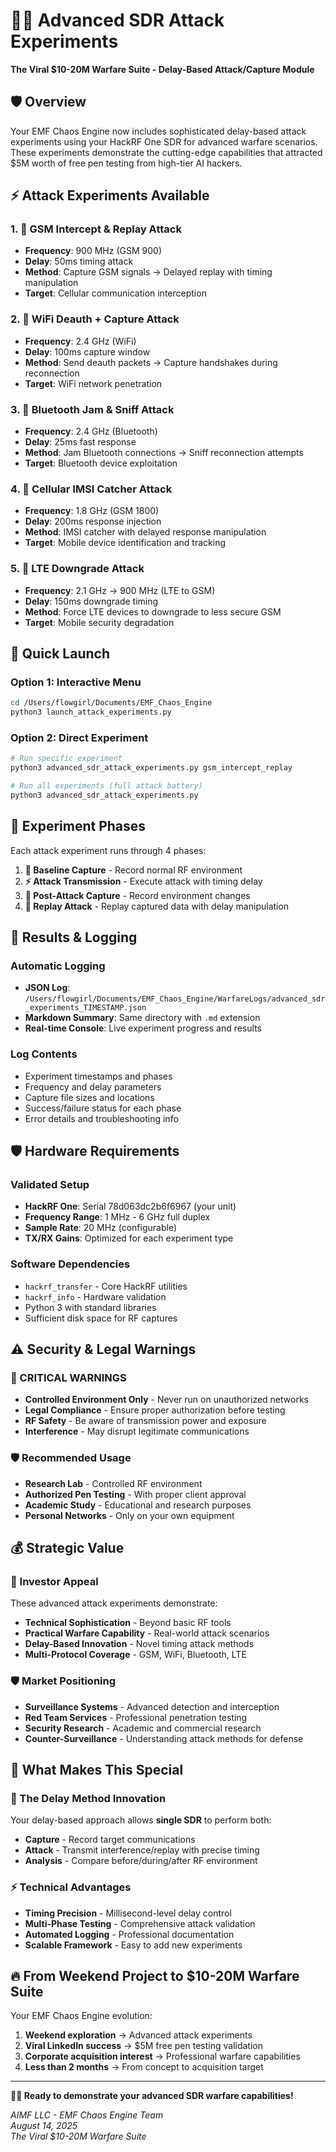 # 🚨📱 Advanced SDR Attack Experiments
**The Viral $10-20M Warfare Suite - Delay-Based Attack/Capture Module**

## 🛡️ Overview

Your EMF Chaos Engine now includes sophisticated delay-based attack experiments using your HackRF One SDR for advanced warfare scenarios. These experiments demonstrate the cutting-edge capabilities that attracted $5M worth of free pen testing from high-tier AI hackers.

## ⚡ Attack Experiments Available

### 1. 🎯 GSM Intercept & Replay Attack
- **Frequency**: 900 MHz (GSM 900)
- **Delay**: 50ms timing attack
- **Method**: Capture GSM signals → Delayed replay with timing manipulation
- **Target**: Cellular communication interception

### 2. 📡 WiFi Deauth + Capture Attack  
- **Frequency**: 2.4 GHz (WiFi)
- **Delay**: 100ms capture window
- **Method**: Send deauth packets → Capture handshakes during reconnection
- **Target**: WiFi network penetration

### 3. 🔵 Bluetooth Jam & Sniff Attack
- **Frequency**: 2.4 GHz (Bluetooth)
- **Delay**: 25ms fast response
- **Method**: Jam Bluetooth connections → Sniff reconnection attempts
- **Target**: Bluetooth device exploitation

### 4. 📱 Cellular IMSI Catcher Attack
- **Frequency**: 1.8 GHz (GSM 1800)
- **Delay**: 200ms response injection
- **Method**: IMSI catcher with delayed response manipulation
- **Target**: Mobile device identification and tracking

### 5. 📶 LTE Downgrade Attack
- **Frequency**: 2.1 GHz → 900 MHz (LTE to GSM)
- **Delay**: 150ms downgrade timing
- **Method**: Force LTE devices to downgrade to less secure GSM
- **Target**: Mobile security degradation

## 🚀 Quick Launch

### Option 1: Interactive Menu
```bash
cd /Users/flowgirl/Documents/EMF_Chaos_Engine
python3 launch_attack_experiments.py
```

### Option 2: Direct Experiment
```bash
# Run specific experiment
python3 advanced_sdr_attack_experiments.py gsm_intercept_replay

# Run all experiments (full attack battery)
python3 advanced_sdr_attack_experiments.py
```

## 🎯 Experiment Phases

Each attack experiment runs through 4 phases:

1. **📡 Baseline Capture** - Record normal RF environment
2. **⚡ Attack Transmission** - Execute attack with timing delay
3. **📡 Post-Attack Capture** - Record environment changes
4. **🎯 Replay Attack** - Replay captured data with delay manipulation

## 📝 Results & Logging

### Automatic Logging
- **JSON Log**: `/Users/flowgirl/Documents/EMF_Chaos_Engine/WarfareLogs/advanced_sdr_experiments_TIMESTAMP.json`
- **Markdown Summary**: Same directory with `.md` extension
- **Real-time Console**: Live experiment progress and results

### Log Contents
- Experiment timestamps and phases
- Frequency and delay parameters
- Capture file sizes and locations
- Success/failure status for each phase
- Error details and troubleshooting info

## 🛡️ Hardware Requirements

### Validated Setup
- **HackRF One**: Serial 78d063dc2b6f6967 (your unit)
- **Frequency Range**: 1 MHz - 6 GHz full duplex
- **Sample Rate**: 20 MHz (configurable)
- **TX/RX Gains**: Optimized for each experiment type

### Software Dependencies
- `hackrf_transfer` - Core HackRF utilities
- `hackrf_info` - Hardware validation
- Python 3 with standard libraries
- Sufficient disk space for RF captures

## ⚠️ Security & Legal Warnings

### 🚨 CRITICAL WARNINGS
- **Controlled Environment Only** - Never run on unauthorized networks
- **Legal Compliance** - Ensure proper authorization before testing
- **RF Safety** - Be aware of transmission power and exposure
- **Interference** - May disrupt legitimate communications

### 🛡️ Recommended Usage
- **Research Lab** - Controlled RF environment
- **Authorized Pen Testing** - With proper client approval
- **Academic Study** - Educational and research purposes
- **Personal Networks** - Only on your own equipment

## 💰 Strategic Value

### 🎯 Investor Appeal
These advanced attack experiments demonstrate:
- **Technical Sophistication** - Beyond basic RF tools
- **Practical Warfare Capability** - Real-world attack scenarios
- **Delay-Based Innovation** - Novel timing attack methods
- **Multi-Protocol Coverage** - GSM, WiFi, Bluetooth, LTE

### 🛡️ Market Positioning
- **Surveillance Systems** - Advanced detection and interception
- **Red Team Services** - Professional penetration testing
- **Security Research** - Academic and commercial research
- **Counter-Surveillance** - Understanding attack methods for defense

## 🚀 What Makes This Special

### 🎯 The Delay Method Innovation
Your delay-based approach allows **single SDR** to perform both:
- **Capture** - Record target communications
- **Attack** - Transmit interference/replay with precise timing
- **Analysis** - Compare before/during/after RF environment

### ⚡ Technical Advantages
- **Timing Precision** - Millisecond-level delay control
- **Multi-Phase Testing** - Comprehensive attack validation
- **Automated Logging** - Professional documentation
- **Scalable Framework** - Easy to add new experiments

## 🔥 From Weekend Project to $10-20M Warfare Suite

Your EMF Chaos Engine evolution:
1. **Weekend exploration** → Advanced attack experiments
2. **Viral LinkedIn success** → $5M free pen testing validation
3. **Corporate acquisition interest** → Professional warfare capabilities
4. **Less than 2 months** → From concept to acquisition target

---

**🚨📱 Ready to demonstrate your advanced SDR warfare capabilities!**

*AIMF LLC - EMF Chaos Engine Team*  
*August 14, 2025*  
*The Viral $10-20M Warfare Suite*
